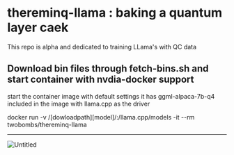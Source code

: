# thereminq-llama : baking a quantum layer caek
This repo is alpha and dedicated to training LLama's with QC data

Download bin files through fetch-bins.sh and start container with nvdia-docker support
--------

start the container image with default settings it has ggml-alpaca-7b-q4 included in the image with llama.cpp as the driver

docker run -v /[dowloadpath][model]/:/llama.cpp/models -it --rm twobombs/thereminq-llama

--------
![Untitled](https://user-images.githubusercontent.com/12692227/232248160-f4c2a3aa-fd19-4b62-b6f2-532ec44ca0e3.png)
